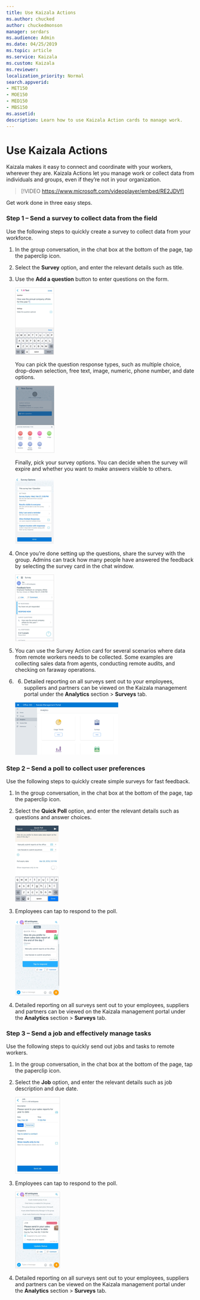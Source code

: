 ```yaml
---
title: Use Kaizala Actions
ms.author: chucked
author: chuckedmonson
manager: serdars
ms.audience: Admin
ms.date: 04/25/2019
ms.topic: article
ms.service: Kaizala
ms.custom: Kaizala
ms.reviewer: 
localization_priority: Normal
search.appverid:
- MET150
- MOE150
- MED150
- MBS150
ms.assetid: 
description: Learn how to use Kaizala Action cards to manage work.
---
```


# Use Kaizala Actions

Kaizala makes it easy to connect and coordinate with your workers, wherever they are. Kaizala Actions let you manage work or collect data from individuals and groups, even if they’re not in your organization.

> [!VIDEO https://www.microsoft.com/videoplayer/embed/RE2JDVf] 

Get work done in three easy steps.

### Step 1 – Send a survey to collect data from the field

Use the following steps to quickly create a survey to collect data from your workforce. 

1. In the group conversation, in the chat box at the bottom of the page, tap the paperclip icon.
2. Select the **Survey** option, and enter the relevant details such as title.
3. Use the **Add a question** button to enter questions on the form.

   ![Screenshot of creating a question in a survey](media/survey-enter-question.png)

   You can pick the question response types, such as multiple choice, drop-down selection, free text, image, numeric, phone number, and date options.
   
   ![Screenshot of the response types available in a survey](media/survey-response-type.png)

   Finally, pick your survey options. You can decide when the survey will expire and whether you want to make answers visible to others.

   ![Screenshot of the options available in a survey](media/survey-options.png)

4. Once you’re done setting up the questions, share the survey with the group. Admins can track how many people have answered the feedback by selecting the survey card in the chat window.

   ![Screenshot of the feedback form in a survey](media/survey-feedback-form.png)

5. You can use the Survey Action card for several scenarios where data from remote workers needs to be collected. Some examples are collecting sales data from agents, conducting remote audits, and checking on faraway operations. 
6. 6.	Detailed reporting on all surveys sent out to your employees, suppliers and partners can be viewed on the Kaizala management portal under the **Analytics** section > **Surveys** tab. 

   ![Screenshot of survey reporting in the Kaizala management portal](media/portal-analytics.png)

### Step 2 – Send a poll to collect user preferences

Use the following steps to quickly create simple surveys for fast feedback.
 
1. In the group conversation, in the chat box at the bottom of the page, tap the paperclip icon.
2. Select the **Quick Poll** option, and enter the relevant details such as questions and answer choices.

   ![Screenshot of creating a question in a quick poll](media/poll-enter-question.png)

3. Employees can tap to respond to the poll.

   ![Screenshot of an employee quick poll](media/poll-respond.png)

4. Detailed reporting on all surveys sent out to your employees, suppliers and partners can be viewed on the Kaizala management portal under the **Analytics** section > **Surveys** tab. 

### Step 3 – Send a job and effectively manage tasks

Use the following steps to quickly send out jobs and tasks to remote workers. 

1. In the group conversation, in the chat box at the bottom of the page, tap the paperclip icon.
2. Select the **Job** option, and enter the relevant details such as job description and due date.

   ![Screenshot of a job form](media/job-form.png)

3. Employees can tap to respond to the poll.

   ![Screenshot of how an employee can update job status](media/job-status.png)

4. Detailed reporting on all surveys sent out to your employees, suppliers and partners can be viewed on the Kaizala management portal under the **Analytics** section > **Surveys** tab. 


